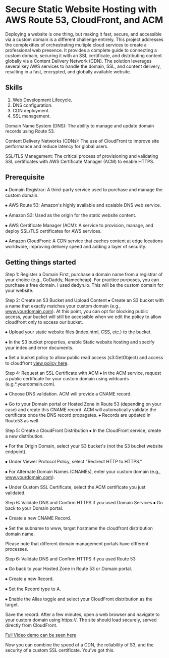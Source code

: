 # Secure Static Website Hosting with AWS Route 53, CloudFront, and ACM

Deploying a website is one thing, but making it fast, secure, and accessible via a custom domain is a different challenge entirely. This project addresses the complexities of orchestrating multiple cloud services to create a professional web presence. It provides a complete guide to connecting a custom domain, securing it with an SSL certificate, and distributing content globally via a Content Delivery Network (CDN). The solution leverages several key AWS services to handle the domain, SSL, and content delivery, resulting in a fast, encrypted, and globally available website.

## Skills
1.	Web Development Lifecycle.
2.	DNS configuration.
3.	CDN deployment.
4.	SSL management.


Domain Name System (DNS): The ability to manage and update domain records using Route 53.

Content Delivery Networks (CDNs): The use of CloudFront to improve site performance and reduce latency for global users.

SSL/TLS Management: The critical process of provisioning and validating SSL certificates with AWS Certificate Manager (ACM) to enable HTTPS.


## Prerequisite

⦁	Domain Registrar: A third-party service used to purchase and manage the custom domain.

⦁	AWS Route 53: Amazon's highly available and scalable DNS web service.

⦁	Amazon S3: Used as the origin for the static website content.

⦁	AWS Certificate Manager (ACM): A service to provision, manage, and deploy SSL/TLS certificates for AWS services.

⦁	Amazon CloudFront: A CDN service that caches content at edge locations worldwide, improving delivery speed and adding a layer of security.

## Getting things started

Step 1: Register a Domain
First, purchase a domain name from a registrar of your choice (e.g., GoDaddy, Namecheap). For practice purposes, you can purchase a free domain. I used dedyn.io. This will be the custom domain for your website.

Step 2: Create an S3 Bucket and Upload Content
⦁	Create an S3 bucket with a name that exactly matches your custom domain (e.g., www.yourdomain.com). At this point, you can opt for blocking public access, your bucket will still be accessible when we edit the policy to allow cloudfront only to access our bucket.

⦁	Upload your static website files (index.html, CSS, etc.) to the bucket.

⦁	In the S3 bucket properties, enable Static website hosting and specify your index and error documents.

⦁	Set a bucket policy to allow public read access (s3:GetObject) and access to cloudfront [view policy here](#).

Step 4: Request an SSL Certificate with ACM
⦁	In the ACM service, request a public certificate for your custom domain using wildcards (e.g.*.yourdomain.com).

⦁	Choose DNS validation. ACM will provide a CNAME record.

⦁	Go to your Domain portal or Hosted Zone in Route 53 (depending on your case) and create this CNAME record. ACM will automatically validate the certificate once the DNS record propagates.
⦁	Records are updated in Route53 as well

Step 5: Create a CloudFront Distribution
⦁	In the CloudFront service, create a new distribution.

⦁	For the Origin Domain, select your S3 bucket's  (not the S3 bucket website endpoint).

⦁	Under Viewer Protocol Policy, select "Redirect HTTP to HTTPS."

⦁	For Alternate Domain Names (CNAMEs), enter your custom domain (e.g., www.yourdomain.com).

⦁	Under Custom SSL Certificate, select the ACM certificate you just validated.

Step 6: Validate DNS and Confirm HTTPS if you used Domain Services
⦁	Go back to your Domain portal.

⦁	Create a new CNAME Record.

⦁	Set the subname to www, target hostname the cloudfront distribution domain name.

Please note that different domain management portals have different processes.

Step 6: Validate DNS and Confirm HTTPS if you used Route 53

⦁	Go back to your Hosted Zone in Route 53 or Domain portal.

⦁	Create a new Record.

⦁	Set the Record type to A.

⦁	Enable the Alias toggle and select your CloudFront distribution as the target.

Save the record. After a few minutes, open a web browser and navigate to your custom domain using https://. The site should load securely, served directly from CloudFront.

[Full Video demo can be seen here](#)

Now you can combine the speed of a CDN, the reliability of S3, and the security of a custom SSL certificate. You've got this.
